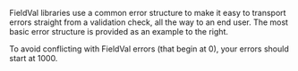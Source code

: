 FieldVal libraries use a common error structure to make it easy to transport errors straight from a validation check, all the way to an end user. The most basic error structure is provided as an example to the right.

To avoid conflicting with FieldVal errors (that begin at 0), your errors should start at 1000.